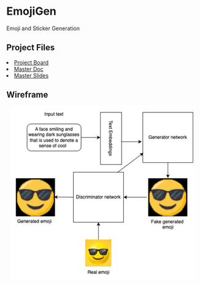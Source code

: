 # EmojiGen
Emoji and Sticker Generation

## Project Files
<li><a href="https://github.com/users/BikinGhimire/projects/3/views/1" target="_blank"> Project Board </a></li>
<li><a href="https://docs.google.com/document/d/1O5l11D7dPtBuXQmE_1XGQ7T34eoMLgYe8krhkKoA0m8/edit?usp=sharing" target="_blank">Master Doc</a></li>
<li><a href="https://docs.google.com/presentation/d/1F24gUyUmHsPyHzpZRqLcPDEqmg1-g6rQpIgBXRBNv1g/edit?usp=sharing" target="_blank">Master Slides</a></li>


## Wireframe
<p align="center"><img src="assets/wireframe.png" width="480"\></p>

